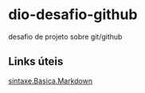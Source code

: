 # dio-desafio-github
desafio de projeto sobre git/github

## Links úteis
[sintaxe.Basica.Markdown](https://www.markdownguide.org/getting-started/)
